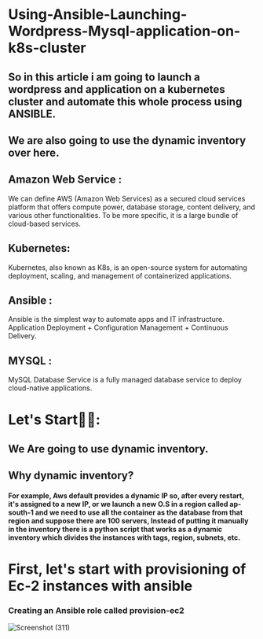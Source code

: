 # Using-Ansible-Launching-Wordpress-Mysql-application-on-k8s-cluster
## So in this article i am going to launch a wordpress and application on a kubernetes cluster and automate this whole process using ANSIBLE.
## We are also going to use the dynamic inventory over here.

## Amazon Web Service :
We can define AWS (Amazon Web Services) as a secured cloud services platform that offers compute power, database storage, content delivery, and various other functionalities. To be more specific, it is a large bundle of cloud-based services.

## Kubernetes:
Kubernetes, also known as K8s, is an open-source system for automating deployment, scaling, and management of containerized applications.

## Ansible :
Ansible is the simplest way to automate apps and IT infrastructure. Application Deployment + Configuration Management + Continuous Delivery.

## MYSQL :
MySQL Database Service is a fully managed database service to deploy cloud-native applications.

# Let's Start🏃🏃:

## We Are going to use dynamic inventory.

## Why dynamic inventory?
#### For example, Aws default provides a dynamic IP so, after every restart, it's assigned to a new IP, or we launch a new O.S in a region called ap-south-1 and we need to use all the container as the database from that region and suppose there are 100 servers, Instead of putting it manually in the inventory there is a python script that works as a dynamic inventory which divides the instances with tags, region, subnets, etc.

# __First, let's start with provisioning of Ec-2 instances with ansible__
### Creating an Ansible role called provision-ec2


![Screenshot (311)](https://user-images.githubusercontent.com/64534620/107312833-2ec74b80-6a46-11eb-83c9-ec1f705aa10e.png)
